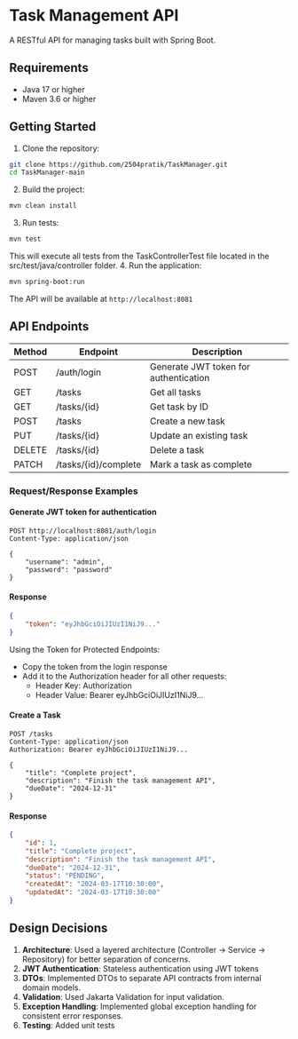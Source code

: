 
# Task Management API

A RESTful API for managing tasks built with Spring Boot.

## Requirements

- Java 17 or higher
- Maven 3.6 or higher

## Getting Started

1. Clone the repository:
```bash
git clone https://github.com/2504pratik/TaskManager.git
cd TaskManager-main
```

2. Build the project:
```bash
mvn clean install
```
3. Run tests:
```bash
mvn test
```
This will execute all tests from the TaskControllerTest file located in the src/test/java/controller folder.
4. Run the application:
```bash
mvn spring-boot:run
```

The API will be available at `http://localhost:8081`

## API Endpoints

| Method | Endpoint | Description |
|--------|----------|-------------|
| POST | /auth/login | Generate JWT token for authentication |
| GET | /tasks | Get all tasks |
| GET | /tasks/{id} | Get task by ID |
| POST | /tasks | Create a new task |
| PUT | /tasks/{id} | Update an existing task |
| DELETE | /tasks/{id} | Delete a task |
| PATCH | /tasks/{id}/complete | Mark a task as complete |

### Request/Response Examples

#### Generate JWT token for authentication

```http
POST http://localhost:8081/auth/login
Content-Type: application/json

{
    "username": "admin",
    "password": "password"
}
```
#### Response
```json
{
    "token": "eyJhbGciOiJIUzI1NiJ9..."
}
```

Using the Token for Protected Endpoints:

- Copy the token from the login response
- Add it to the Authorization header for all other requests:
    - Header Key: Authorization
    - Header Value: Bearer eyJhbGciOiJIUzI1NiJ9...

#### Create a Task
```http
POST /tasks
Content-Type: application/json
Authorization: Bearer eyJhbGciOiJIUzI1NiJ9...

{
    "title": "Complete project",
    "description": "Finish the task management API",
    "dueDate": "2024-12-31"
}
```

#### Response
```json
{
    "id": 1,
    "title": "Complete project",
    "description": "Finish the task management API",
    "dueDate": "2024-12-31",
    "status": "PENDING",
    "createdAt": "2024-03-17T10:30:00",
    "updatedAt": "2024-03-17T10:30:00"
}
```

## Design Decisions

1. **Architecture**: Used a layered architecture (Controller -> Service -> Repository) for better separation of concerns.
2. **JWT Authentication**: Stateless authentication using JWT tokens
3. **DTOs**: Implemented DTOs to separate API contracts from internal domain models.
4. **Validation**: Used Jakarta Validation for input validation.
5. **Exception Handling**: Implemented global exception handling for consistent error responses.
6. **Testing**: Added unit tests